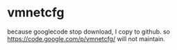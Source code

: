 vmnetcfg
========

because googlecode stop download, I copy to github.
so https://code.google.com/p/vmnetcfg/ will not maintain.
